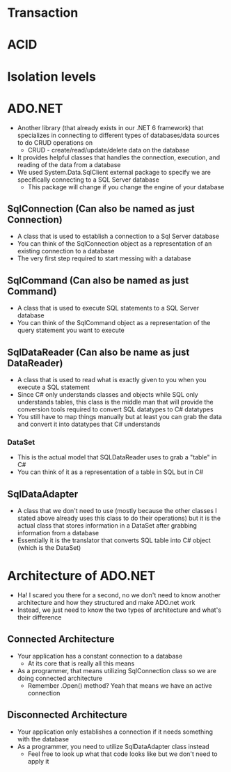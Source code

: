 # Transaction

# ACID

# Isolation levels

# ADO.NET
* Another library (that already exists in our .NET 6 framework) that specializes in connecting to different types of databases/data sources to do CRUD operations on
    * CRUD - create/read/update/delete data on the database
* It provides helpful classes that handles the connection, execution, and reading of the data from a database
* We used System.Data.SqlClient external package to specify we are specifically connecting to a SQL Server database
    * This package will change if you change the engine of your database

## SqlConnection (Can also be named as just Connection)
* A class that is used to establish a connection to a Sql Server database
* You can think of the SqlConnection object as a representation of an existing connection to a database
* The very first step required to start messing with a database

## SqlCommand (Can also be named as just Command)
* A class that is used to execute SQL statements to a SQL Server database
* You can think of the SqlCommand object as a representation of the query statement you want to execute

## SqlDataReader (Can also be name as just DataReader)
* A class that is used to read what is exactly given to you when you execute a SQL statement
* Since C# only understands classes and objects while SQL only understands tables, this class is the middle man that will provide the conversion tools required to convert SQL datatypes to C# datatypes
* You still have to map things manually but at least you can grab the data and convert it into datatypes that C# understands
### DataSet
* This is the actual model that SQLDataReader uses to grab a "table" in C#
* You can think of it as a representation of a table in SQL but in C#

## SqlDataAdapter
* A class that we don't need to use (mostly because the other classes I stated above already uses this class to do their operations) but it is the actual class that stores information in a DataSet after grabbing information from a database
* Essentially it is the translator that converts SQL table into C# object (which is the DataSet)

# Architecture of ADO.NET
* Ha! I scared you there for a second, no we don't need to know another architecture and how they structured and make ADO.net work
* Instead, we just need to know the two types of architecture and what's their difference
## Connected Architecture
* Your application has a constant connection to a database
    * At its core that is really all this means
* As a programmer, that means utilizing SqlConnection class so we are doing connected architecture
    * Remember .Open() method? Yeah that means we have an active connection
## Disconnected Architecture
* Your application only establishes a connection if it needs something with the database
* As a programmer, you need to utilize SqlDataAdapter class instead 
    * Feel free to look up what that code looks like but we don't need to apply it